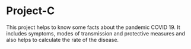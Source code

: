 # Project-C
This project helps to know some facts about the pandemic COVID 19.
It includes symptoms, modes of transmission and protective measures and also helps to calculate the rate of the disease. 

